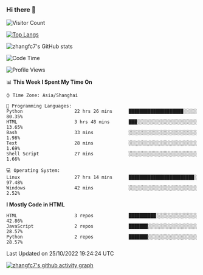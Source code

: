 ### Hi there 👋

<!--
**zhangfc7/zhangfc7** is a ✨ _special_ ✨ repository because its `README.md` (this file) appears on your GitHub profile.

Here are some ideas to get you started:

- 🔭 I’m currently working on ...
- 🌱 I’m currently learning ...
- 👯 I’m looking to collaborate on ...
- 🤔 I’m looking for help with ...
- 💬 Ask me about ...
- 📫 How to reach me: ...
- 😄 Pronouns: ...
- ⚡ Fun fact: ...
-->
![Visitor Count](https://profile-counter.glitch.me/zhangfc7/count.svg)

[![Top Langs](https://github-readme-stats.vercel.app/api/top-langs/?username=zhangfc7&layout=compact)](https://github.com/zhangfc7/github-readme-stats)


![zhangfc7's GitHub stats](https://github-readme-stats.vercel.app/api?username=zhangfc7&show_icons=true&theme=graywhite)

<!--START_SECTION:waka-->
![Code Time](http://img.shields.io/badge/Code%20Time-89%20hrs%2054%20mins-blue)

![Profile Views](http://img.shields.io/badge/Profile%20Views-0-blue)

📊 **This Week I Spent My Time On** 

```text
⌚︎ Time Zone: Asia/Shanghai

💬 Programming Languages: 
Python                   22 hrs 26 mins      ████████████████████░░░░░   80.35% 
HTML                     3 hrs 48 mins       ███░░░░░░░░░░░░░░░░░░░░░░   13.65% 
Bash                     33 mins             ░░░░░░░░░░░░░░░░░░░░░░░░░   1.98% 
Text                     28 mins             ░░░░░░░░░░░░░░░░░░░░░░░░░   1.69% 
Shell Script             27 mins             ░░░░░░░░░░░░░░░░░░░░░░░░░   1.66%

💻 Operating System: 
Linux                    27 hrs 14 mins      ████████████████████████░   97.48% 
Windows                  42 mins             ░░░░░░░░░░░░░░░░░░░░░░░░░   2.52%

```

**I Mostly Code in HTML** 

```text
HTML                     3 repos             ██████████░░░░░░░░░░░░░░░   42.86% 
JavaScript               2 repos             ███████░░░░░░░░░░░░░░░░░░   28.57% 
Python                   2 repos             ███████░░░░░░░░░░░░░░░░░░   28.57%

```



 Last Updated on 25/10/2022 19:24:24 UTC
<!--END_SECTION:waka-->

[![zhangfc7's github activity graph](https://activity-graph.herokuapp.com/graph?username=zhangfc7&theme=github-light)](https://github.com/zhangfc7/github-readme-activity-graph)

